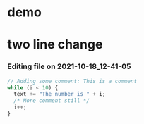 # demo

# two line change


### Editing file on 2021-10-18_12-41-05

```js
// Adding some comment: This is a comment 
while (i < 10) {
  text += "The number is " + i;
  /* More comment still */
  i++;
}
```
